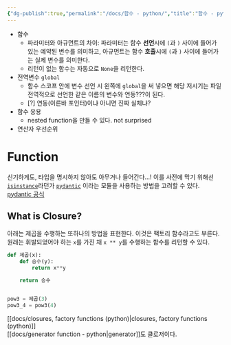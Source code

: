 ```yaml
---
{"dg-publish":true,"permalink":"/docs/함수 - python/","title":"함수 - python"}
---
```


- 함수
	- 파라미터와 아규먼트의 차이: 파라미터는 함수 **선언**시에 `(`과 `)` 사이에 들어가 있는 예약된 변수를 의미하고, 아규먼트는 함수 **호출**시에 `(`과 `)` 사이에 들어가는 실제 변수를 의미한다.
	- 리턴이 없는 함수는 자동으로 `None`을 리턴한다.
- 전역변수 `global`
	- 함수 스코프 안에 변수 선언 시 왼쪽에 `global`을 써 넣으면 해당 저시기는 파일 전역적으로 선언한 같은 이름의 변수와 연동???이 된다.
	- [?] 연동(이른바 포인터)이냐 아니면 진짜 실체냐?
- 함수 응용
	- nested function을 만들 수 있다. not surprised
- 연산자 우선순위

# Function

신기하게도, 타입을 명시하지 않아도 아무거나 들어간다...! 이를 사전에 막기 위해선 [`isinstance`](https://docs.python.org/3/library/2to3.html?highlight=isinstance#to3fixer-isinstance)라던가 [`pydantic`](https://bskyvision.com/entry/python-Pydantic-%EC%9D%B4%ED%95%B4%ED%95%98%EA%B8%B0-data-class%EB%B3%B4%EB%8B%A4-%EB%8D%94-%EB%82%98%EC%9D%80-%EB%93%AF) 이라는 모듈을 사용하는 방법을 고려할 수 있다. [pydantic 공식](https://pydantic.dev/)

## What is Closure?

아래는 제곱을 수행하는 또하나의 방법을 표현한다. 이것은 팩토리 함수라고도 부른다. 원래는 휘발되었어야 하는 `x`를 가진 채 `x ** y`를 수행하는 함수를 리턴할 수 있다.

```python
def 제곱(x):
    def 승수(y):
        return x**y

    return 승수


pow3 = 제곱(3)
pow3_4 = pow3(4)
```

[[docs/closures, factory functions (python)\|closures, factory functions (python)]]  
[[docs/generator function - python\|generator]]도 클로저이다.
